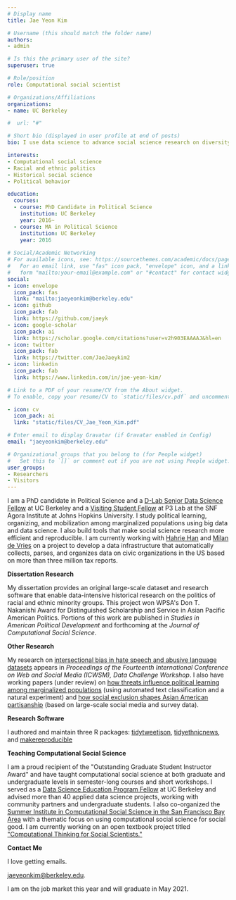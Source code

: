 ```yaml
---
# Display name
title: Jae Yeon Kim

# Username (this should match the folder name)
authors:
- admin

# Is this the primary user of the site?
superuser: true

# Role/position
role: Computational social scientist

# Organizations/Affiliations
organizations:
- name: UC Berkeley

#  url: "#"

# Short bio (displayed in user profile at end of posts)
bio: I use data science to advance social science research on diversity and inclusion.

interests:
- Computational social science
- Racial and ethnic politics
- Historical social science
- Political behavior

education:
  courses:
  - course: PhD Candidate in Political Science
    institution: UC Berkeley
    year: 2016~
  - course: MA in Political Science
    institution: UC Berkeley
    year: 2016
    
# Social/Academic Networking
# For available icons, see: https://sourcethemes.com/academic/docs/page-builder/#icons
#   For an email link, use "fas" icon pack, "envelope" icon, and a link in the
#   form "mailto:your-email@example.com" or "#contact" for contact widget.
social:
- icon: envelope
  icon_pack: fas
  link: "mailto:jaeyeonkim@berkeley.edu"
- icon: github
  icon_pack: fab
  link: https://github.com/jaeyk
- icon: google-scholar
  icon_pack: ai
  link: https://scholar.google.com/citations?user=v2h903EAAAAJ&hl=en
- icon: twitter
  icon_pack: fab
  link: https://twitter.com/JaeJaeykim2
- icon: linkedin
  icon_pack: fab
  link: https://www.linkedin.com/in/jae-yeon-kim/

# Link to a PDF of your resume/CV from the About widget.
# To enable, copy your resume/CV to `static/files/cv.pdf` and uncomment the lines below.

- icon: cv
  icon_pack: ai
  link: "static/files/CV_Jae_Yeon_Kim.pdf"

# Enter email to display Gravatar (if Gravatar enabled in Config)
email: "jaeyeonkim@berkeley.edu"

# Organizational groups that you belong to (for People widget)
#   Set this to `[]` or comment out if you are not using People widget.
user_groups:
- Researchers
- Visitors
---
```


I am a PhD candidate in Political Science and a [D-Lab Senior Data Science Fellow](https://dlab.berkeley.edu/data_science_fellows) at UC Berkeley and a [Visiting Student Fellow](https://snfagora.jhu.edu/people/graduate-student-fellows/) at P3 Lab at the SNF Agora Institute at Johns Hopkins University. I study political learning, organizing, and mobilization among marginalized populations using big data and data science. I also build tools that make social science research more efficient and reproducible. I am currently working with [Hahrie Han](https://politicalscience.jhu.edu/directory/hahrie-han/) and [Milan de Vries](https://www.linkedin.com/in/milan-de-vries-567b7376) on a project to develop a data infrastructure that automatically collects, parses, and organizes data on civic organizations in the US based on more than three million tax reports. 

**Dissertation Research** 

My dissertation provides an original large-scale dataset and research software that enable data-intensive historical research on the politics of racial and ethnic minority groups. This project won WPSA's Don T. Nakanishi Award for Distinguished Scholarship and Service in Asian Pacific American Politics. Portions of this work are published in *Studies in American Political Development* and forthcoming at the *Journal of Computational Social Science*. 

**Other Research** 

My research on [intersectional bias in hate speech and abusive language datasets](arxiv.org/abs/2005.05921) appears in *Proceedings of the Fourteenth International Conference on Web and Social Media (ICWSM), Data Challenge Workshop*. I also have working papers (under review) on [how threats influence political learning among marginalized populations](osf.io/preprints/socarxiv/y65sd/) (using automated text classification and a natural experiment) and [how social exclusion shapes Asian American partisanship](osf.io/preprints/socarxiv/dvm7r/) (based on large-scale social media and survey data). 

**Research Software** 

I authored and maintain three R packages: [tidytweetjson](https://jaeyk.github.io/tidytweetjson/), [tidyethnicnews](https://jaeyk.github.io/tidyethnicnews/), and [makereproducible](https://jaeyk.github.io/makereproducible/)

**Teaching Computational Social Science** 

I am a proud recipient of the "Outstanding Graduate Student Instructor Award" and have taught computational social science at both graduate and undergraduate levels in semester-long courses and short workshops. I served as a [Data Science Education Program Fellow](https://ocean.sagepub.com/blog/skills/5-principles-to-get-undergraduates-involved-in-real-world-data-science-projects) at UC Berkeley and advised more than 40 applied data science projects, working with community partners and undergraduate students. I also co-organized the [Summer Institute in Computational Social Science in the San Francisco Bay Area](https://bids.berkeley.edu/news/bay-sicss-bridging-computational-social-scientists-and-practitioners-social-good) with a thematic focus on using computational social science for social good. I am currently working on an open textbook project titled ["Computational Thinking for Social Scientists."](https://jaeyk.github.io/PS239T/)

**Contact Me**

I love getting emails. 

[jaeyeonkim@berkeley.edu](mailto:jaeyeonkim@berkeley.edu).

I am on the job market this year and will graduate in May 2021. 

